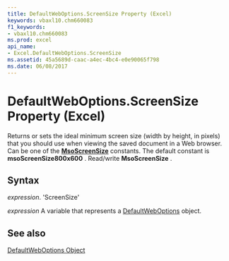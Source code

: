 ```yaml
---
title: DefaultWebOptions.ScreenSize Property (Excel)
keywords: vbaxl10.chm660083
f1_keywords:
- vbaxl10.chm660083
ms.prod: excel
api_name:
- Excel.DefaultWebOptions.ScreenSize
ms.assetid: 45a5689d-caac-a4ec-4bc4-e0e90065f798
ms.date: 06/08/2017
---
```



# DefaultWebOptions.ScreenSize Property (Excel)

Returns or sets the ideal minimum screen size (width by height, in pixels) that you should use when viewing the saved document in a Web browser. Can be one of the  **[MsoScreenSize](http://msdn.microsoft.com/library/d5057fda-954a-819d-682f-75b8443c6f3d%28Office.15%29.aspx)** constants. The default constant is **msoScreenSize800x600** . Read/write **MsoScreenSize** .


## Syntax

 _expression_. 'ScreenSize'

 _expression_ A variable that represents a [DefaultWebOptions](./Excel.DefaultWebOptions.md) object.


## See also


[DefaultWebOptions Object](Excel.DefaultWebOptions.md)

